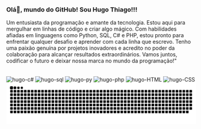 ### Olá👋, mundo do GitHub! Sou **Hugo Thiago!!!**

Um entusiasta da programação e amante da tecnologia. Estou aqui para mergulhar em linhas de código e criar algo mágico. Com habilidades afiadas
em linguagens como Python, SQL, C# e PHP, estou pronto para enfrentar qualquer desafio e aprender com cada linha que escrevo. Tenho uma
paixão genuína por projetos inovadores e acredito no poder da colaboração para alcançar resultados extraordinários. Vamos juntos, codificar o
futuro e deixar nossa marca no mundo da programação!"

  <div style="display: inline_block"><br>
    <img align="center"  height="30" width="40" src="https://cdn.jsdelivr.net/gh/devicons/devicon/icons/csharp/csharp-original.svg" alt="hugo-c#"/>
    <img align="center"  height="30" width="40" src="https://cdn.jsdelivr.net/gh/devicons/devicon/icons/mysql/mysql-original.svg" alt="hugo-sql"/>
    <img align="center"  height="30" width="40" src="https://cdn.jsdelivr.net/gh/devicons/devicon/icons/python/python-original.svg" alt="hugo-py"/>
    <img align="center"  height="30" width="40" src="https://cdn.jsdelivr.net/gh/devicons/devicon/icons/php/php-original.svg" alt="hugo-php"/>
    <img align="center"  height="30" width="40" src="https://cdn.jsdelivr.net/gh/devicons/devicon/icons/html5/html5-original.svg" alt="hugo-HTML"/>
    <img align="center"  height="30" width="40" src="https://cdn.jsdelivr.net/gh/devicons/devicon/icons/css3/css3-original.svg" alt="hugo-CSS"/>
  </div>


<picture>
  <source
    media="(prefers-color-scheme: dark)"
    srcset="
      https://raw.githubusercontent.com/platane/snk/output/github-contribution-grid-snake-dark.svg
    "
  />
  <source
    media="(prefers-color-scheme: light)"
    srcset="
      https://raw.githubusercontent.com/platane/snk/output/github-contribution-grid-snake.svg
    "
  />
  <img
    alt="github contribution grid snake animation"
    src="https://raw.githubusercontent.com/platane/snk/output/github-contribution-grid-snake.svg"
  />
</picture>


